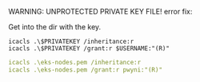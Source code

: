 WARNING: UNPROTECTED PRIVATE KEY FILE! error fix:

Get into the dir with the key.

```
icacls .\$PRIVATEKEY /inheritance:r
icacls .\$PRIVATEKEY /grant:r $USERNAME:"(R)"
```



```yaml
icacls .\eks-nodes.pem /inheritance:r
icacls .\eks-nodes.pem /grant:r pwyni:"(R)"
```

